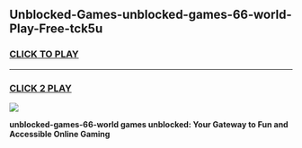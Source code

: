 
## Unblocked-Games-unblocked-games-66-world-Play-Free-tck5u
<h3>
<a href="https://premium76.site?title=unblocked-games-66-world&ref=22A">CLICK TO PLAY</a></h3>
<hr>

<h3>
<a href="https://premium76.site?title=unblocked-games-66-world&ref=22A">CLICK 2 PLAY</a>
  
</h3>

<a href="https://premium76.site?title=unblocked-games-66-world&ref=22A"><img src="https://clearcache.store/games.png"></a>


**unblocked-games-66-world games unblocked: Your Gateway to Fun and Accessible Online Gaming**
